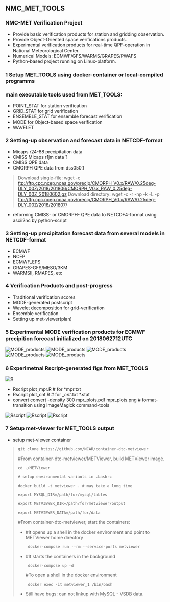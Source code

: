 
## NMC_MET_TOOLS

### NMC-MET Verification Project

- Provide basic verification products for station and gridding observation.
- Provide Object-Oriented space verifications products.
- Experimental verification products for real-time QPF-operation in National Meteorological Center.
- Numerical Models: ECMWF/GFS/WARMS/GRAPES/PWAFS
- Python-based project running on Linux-platform.

### 1  Setup MET_TOOLS using docker-container or local-compiled programms

### main executable tools used from MET_TOOLS: 
  
- POINT_STAT for station verification  
- GRID_STAT for grid verification
- ENSEMBLE_STAT for ensemble forecast verification
- MODE for Object-based space verification
- WAVELET  
 
### 2 Setting-up observation and forecast data in NETCDF-format

- Micaps r24-88 precipitation data 
- CMISS Micaps r1jm data ?
- CMISS QPE data
- CMORPH QPE data from dss050.1
> Download single-file: 
> wget -c ftp://ftp.cpc.ncep.noaa.gov/precip/CMORPH_V0.x/RAW/0.25deg-DLY_00Z/2018/201806/CMORPH_V0.x_RAW_0.25deg-DLY_00Z_20180602.gz
> Download directory: 
> wget -c -r -np -k -L -p ftp://ftp.cpc.ncep.noaa.gov/precip/CMORPH_V0.x/RAW/0.25deg-DLY_00Z/2018/201807/
- reforming CMISS- or CMORPH- QPE data to NETCDF4-format using ascii2nc by python-script

### 3 Setting-up precipitation forecast data from several models in NETCDF-format

- ECMWF
- NCEP
- ECMWF_EPS
- GRAPES-GFS/MESO/3KM
- WARMSII, RMAPES, etc

### 4 Verification Products and post-progress

- Traditional verification scores
- MODE-generated postscript
- Wavelet decomposition for grid-verification
- Ensemble verification
- Setting up met-viewer(plan)

### 5 Experimental MODE verification products for ECMWF precipition forecast initialized on 2018062712UTC

![MODE_products](https://github.com/eastwind2000/NMC_MET_TOOLS/blob/master/result/mode_test-0.png)
![MODE_products](https://github.com/eastwind2000/NMC_MET_TOOLS/blob/master/result/mode_test-4.png)
![MODE_products](https://github.com/eastwind2000/NMC_MET_TOOLS/blob/master/result/mode_test-1.png)
![MODE_products](https://github.com/eastwind2000/NMC_MET_TOOLS/blob/master/result/mode_test-2.png)
![MODE_products](https://github.com/eastwind2000/NMC_MET_TOOLS/blob/master/result/mode_test-3.png)

### 6 Experimetnal Rscript-generated figs from MET_TOOLS

![R](https://www.r-project.org/Rlogo.png)

- Rscript plot_mpr.R  # for *mpr.txt
- Rscript plot_cnt.R  # for *_cnt*.txt *.stat
- convert convert -density 300  mpr_plots.pdf mpr_plots.png  # format-transition using ImageMagick command-tools

![Rscript](https://raw.githubusercontent.com/eastwind2000/NMC_MET_TOOLS/master/R_script/mpr_plots-0.png)
![Rscript](https://raw.githubusercontent.com/eastwind2000/NMC_MET_TOOLS/master/R_script/mpr_plots-1.png)
![Rscript](https://raw.githubusercontent.com/eastwind2000/NMC_MET_TOOLS/master/R_script/mpr_plots-2.png)

### 7 Setup met-viewer for MET_TOOLS output 

- setup met-viewer container

>     git clone https://github.com/NCAR/container-dtc-metviewer
>
> #From container-dtc-metviewer/METViewer, build METViewer image.
>
>     cd ./METViewer
>
>     # setup environmental variants in .bashrc
>
>     docker build -t metviewer . # may take a long time
>
>     export MYSQL_DIR=/path/for/mysql/tables 
>
>     export METVIEWER_DIR=/path/for/metviewer/output 
>
>     export METVIEWER_DATA=/path/for/data
>
> #From container-dtc-metviewer, start the containers:
>
> - #It  opens up a shell in the docker environment and point to METViewer home directory
>
>        docker-compose run --rm --service-ports metviewer
>
> - #It  starts the containers in the background
>
>        docker-compose up -d 
>
>    #To open a shell in the docker environment
>
>        docker exec -it metviewer_1 /bin/bash
> - Still have bugs: can not linkup with MySQL - VSDB data.
> 
